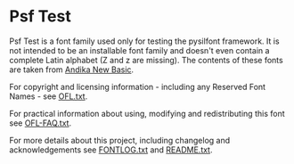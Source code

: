 # Psf Test

Psf Test is a font family used only for testing the pysilfont framework. It is not intended to be an installable font family and doesn't even contain a complete Latin alphabet (Z and z are missing). The contents of these fonts are taken from [Andika New Basic](https://scripts.sil.org/andika).

For copyright and licensing information - including any Reserved Font Names - see [OFL.txt](OFL.txt).

For practical information about using, modifying and redistributing this font see [OFL-FAQ.txt](OFL-FAQ.txt).

For more details about this project, including changelog and acknowledgements see [FONTLOG.txt](FONTLOG.txt) and [README.txt](README.txt).
